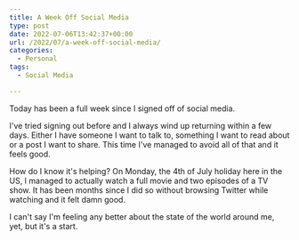 ```yaml
---
title: A Week Off Social Media
type: post
date: 2022-07-06T13:42:37+00:00
url: /2022/07/a-week-off-social-media/
categories:
  - Personal
tags:
  - Social Media

---
```

Today has been a full week since I signed off of social media.

I've tried signing out before and I always wind up returning within a few days. Either I have someone I want to talk to, something I want to read about or a post I want to share. This time I've managed to avoid all of that and it feels good.

How do I know it's helping? On Monday, the 4th of July holiday here in the US, I managed to actually watch a full movie and two episodes of a TV show. It has been months since I did so without browsing Twitter while watching and it felt damn good.

I can't say I'm feeling any better about the state of the world around me, yet, but it's a start.